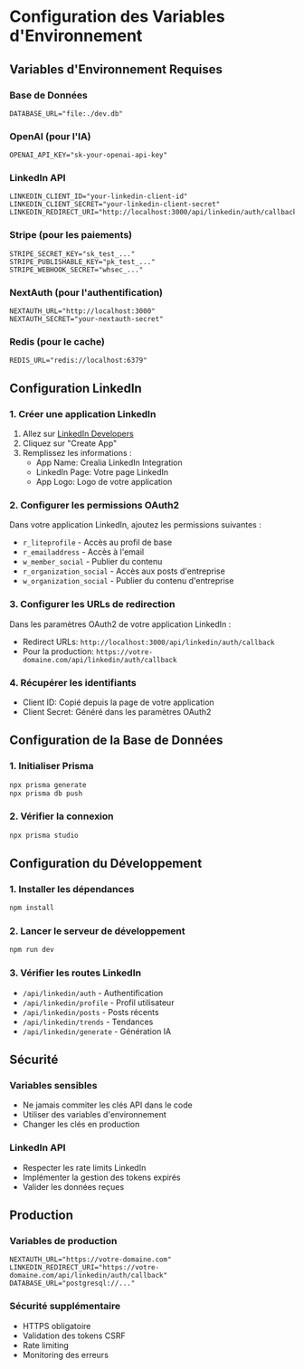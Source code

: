 # Configuration des Variables d'Environnement

## Variables d'Environnement Requises

### Base de Données
```env
DATABASE_URL="file:./dev.db"
```

### OpenAI (pour l'IA)
```env
OPENAI_API_KEY="sk-your-openai-api-key"
```

### LinkedIn API
```env
LINKEDIN_CLIENT_ID="your-linkedin-client-id"
LINKEDIN_CLIENT_SECRET="your-linkedin-client-secret"
LINKEDIN_REDIRECT_URI="http://localhost:3000/api/linkedin/auth/callback"
```

### Stripe (pour les paiements)
```env
STRIPE_SECRET_KEY="sk_test_..."
STRIPE_PUBLISHABLE_KEY="pk_test_..."
STRIPE_WEBHOOK_SECRET="whsec_..."
```

### NextAuth (pour l'authentification)
```env
NEXTAUTH_URL="http://localhost:3000"
NEXTAUTH_SECRET="your-nextauth-secret"
```

### Redis (pour le cache)
```env
REDIS_URL="redis://localhost:6379"
```

## Configuration LinkedIn

### 1. Créer une application LinkedIn
1. Allez sur [LinkedIn Developers](https://www.linkedin.com/developers/)
2. Cliquez sur "Create App"
3. Remplissez les informations :
   - App Name: Crealia LinkedIn Integration
   - LinkedIn Page: Votre page LinkedIn
   - App Logo: Logo de votre application

### 2. Configurer les permissions OAuth2
Dans votre application LinkedIn, ajoutez les permissions suivantes :
- `r_liteprofile` - Accès au profil de base
- `r_emailaddress` - Accès à l'email
- `w_member_social` - Publier du contenu
- `r_organization_social` - Accès aux posts d'entreprise
- `w_organization_social` - Publier du contenu d'entreprise

### 3. Configurer les URLs de redirection
Dans les paramètres OAuth2 de votre application LinkedIn :
- Redirect URLs: `http://localhost:3000/api/linkedin/auth/callback`
- Pour la production: `https://votre-domaine.com/api/linkedin/auth/callback`

### 4. Récupérer les identifiants
- Client ID: Copié depuis la page de votre application
- Client Secret: Généré dans les paramètres OAuth2

## Configuration de la Base de Données

### 1. Initialiser Prisma
```bash
npx prisma generate
npx prisma db push
```

### 2. Vérifier la connexion
```bash
npx prisma studio
```

## Configuration du Développement

### 1. Installer les dépendances
```bash
npm install
```

### 2. Lancer le serveur de développement
```bash
npm run dev
```

### 3. Vérifier les routes LinkedIn
- `/api/linkedin/auth` - Authentification
- `/api/linkedin/profile` - Profil utilisateur
- `/api/linkedin/posts` - Posts récents
- `/api/linkedin/trends` - Tendances
- `/api/linkedin/generate` - Génération IA

## Sécurité

### Variables sensibles
- Ne jamais commiter les clés API dans le code
- Utiliser des variables d'environnement
- Changer les clés en production

### LinkedIn API
- Respecter les rate limits LinkedIn
- Implémenter la gestion des tokens expirés
- Valider les données reçues

## Production

### Variables de production
```env
NEXTAUTH_URL="https://votre-domaine.com"
LINKEDIN_REDIRECT_URI="https://votre-domaine.com/api/linkedin/auth/callback"
DATABASE_URL="postgresql://..."
```

### Sécurité supplémentaire
- HTTPS obligatoire
- Validation des tokens CSRF
- Rate limiting
- Monitoring des erreurs 